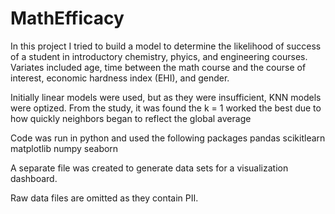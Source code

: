 # MathEfficacy
In this project I tried to build a model to determine the likelihood of success of a student in introductory chemistry, phyics, and engineering courses.  Variates included age, time between the math course and the course of interest, economic hardness index (EHI), and gender.

Initially linear models were used, but as they were insufficient, KNN models were optized. From the study, it was found the k = 1 worked the best due to how quickly neighbors began to reflect the global average

Code was run in python and used the following packages
  pandas
  scikitlearn
  matplotlib
  numpy
  seaborn

A separate file was created to generate data sets for a visualization dashboard.  

Raw data files are omitted as they contain PII.
